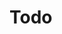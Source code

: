 # Todo

<!-- You can create todos in Foam.

- [x] This is an example of a todo list item that's complete
- [ ] This one is not completed yet
- [ ] You can mark it completed by pressing `Option`+`C` (or `Alt`+`C`) when your cursor is on this line
  - [ ] You can also select multiple lines and mark them all at once! -->

